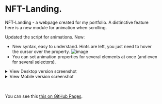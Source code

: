 # NFT-Landing.
NFT-Landing - a webpage created for my portfolio. 
A distinctive feature here is a new module for animation when scrolling.

<!-- Ctrl + Shift + V => view this file in VS Code -->

Updated the script for animations. 
New: 
- New syntax, easy to understand. Hints are left, you just need to hover the cursor over the property.
![image](https://user-images.githubusercontent.com/66691708/178116040-c48fbc78-b6b1-4fe0-8a65-31706b5b3f7f.png)
- You can set animation properties for several elements at once (and even for several selectors).

<details>
<summary>View Desktop version screenshot</summary>
  <img src="readmeFiles/preview.png" />
</details>

<details>
<summary>View Mobile version screenshot</summary>
  <img src="readmeFiles/MOBpreview.png" width=50% />
</details>
<br>
<br>

You can see this [this on GitHub Pages].

[this on GitHub Pages]: https://ulyanov-programmer.github.io/NFT-Landing/NFT-Landing
